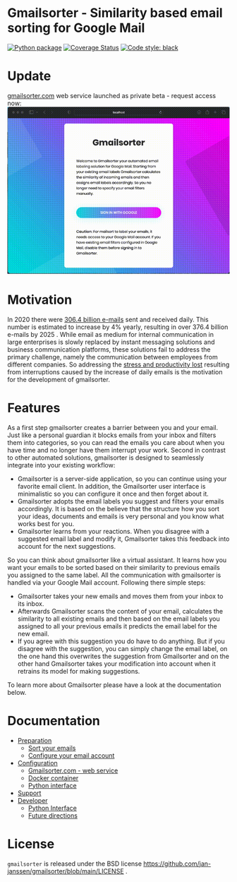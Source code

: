 # Gmailsorter - Similarity based email sorting for Google Mail
[![Python package](https://github.com/jan-janssen/gmailsorter/actions/workflows/unittest.yml/badge.svg?branch=main)](https://github.com/jan-janssen/gmailsorter/actions/workflows/unittest.yml)
[![Coverage Status](https://coveralls.io/repos/github/jan-janssen/gmailsorter/badge.svg?branch=main)](https://coveralls.io/github/jan-janssen/gmailsorter?branch=main)
[![Code style: black](https://img.shields.io/badge/code%20style-black-000000.svg)](https://github.com/psf/black)

# Update
[gmailsorter.com](https://gmailsorter.com) web service launched as private beta - request access now:
[![first login](https://raw.githubusercontent.com/jan-janssen/gmailsorter/main/docs/_static/first_login.gif)](https://gmailsorter.com)

# Motivation 
In 2020 there were [306.4 billion e-mails](https://www.statista.com/statistics/456500/daily-number-of-e-mails-worldwide/)
sent and received daily. This number is estimated to increase by 4% yearly, resulting in over 376.4 billion e-mails by
2025 . While email as medium for internal communication in large enterprises is slowly replaced by instant messaging
solutions and business communication platforms, these solutions fail to address the primary challenge, namely the
communication between employees from different companies. So addressing the [stress and productivity lost](https://affect.media.mit.edu/pdfs/16.Mark-CHI_Email.pdf)
resulting from interruptions caused by the increase of daily emails is the motivation for the development of gmailsorter.

# Features
As a first step gmailsorter creates a barrier between you and your email. Just like a personal guardian it blocks emails
from your inbox and filters them into categories, so you can read the emails you care about when you have time and no
longer have them interrupt your work. Second in contrast to other automated solutions, gmailsorter is designed to
seamlessly integrate into your existing workflow:

* Gmailsorter is a server-side application, so you can continue using your favorite email client. In addition, the
  Gmailsorter user interface is minimalistic so you can configure it once and then forget about it.
* Gmailsorter adopts the email labels you suggest and filters your emails accordingly. It is based on the believe that
  the structure how you sort your ideas, documents and emails is very personal and you know what works best for you.
* Gmailsorter learns from your reactions. When you disagree with a suggested email label and modify it, Gmailsorter
  takes this feedback into account for the next suggestions.

So you can think about gmailsorter like a virtual assistant. It learns how you want your emails to be sorted based on
their similarity to previous emails you assigned to the same label. All the communication with gmailsorter is handled
via your Google Mail account. Following there simple steps:

* Gmailsorter takes your new emails and moves them from your inbox to its inbox.
* Afterwards Gmailsorter scans the content of your email, calculates the similarity to all existing emails and then based
  on the email labels you assigned to all your previous emails it predicts the email label for the new email.
* If you agree with this suggestion you do have to do anything. But if you disagree with the suggestion, you can simply
  change the email label, on the one hand this overwrites the suggestion from Gmailsorter and on the other hand Gmailsorter
  takes your modification into account when it retrains its model for making suggestions.

To learn more about Gmailsorter please have a look at the documentation below.

# Documentation 
* [Preparation](https://gmailsorter.readthedocs.io/en/latest/preparation.html)
  * [Sort your emails](https://gmailsorter.readthedocs.io/en/latest/preparation.html#sort-your-emails)
  * [Configure your email account](https://gmailsorter.readthedocs.io/en/latest/preparation.html#configure-your-email-account)
* [Configuration](https://gmailsorter.readthedocs.io/en/latest/configuration.html)
  * [Gmailsorter.com - web service](https://gmailsorter.readthedocs.io/en/latest/configuration.html#gmailsorter-com-web-service)
  * [Docker container](https://gmailsorter.readthedocs.io/en/latest/configuration.html#docker-container)
  * [Python interface](https://gmailsorter.readthedocs.io/en/latest/configuration.html#python-interface)
* [Support](https://gmailsorter.readthedocs.io/en/latest/support.html)
* [Developer](https://gmailsorter.readthedocs.io/en/latest/developer.html)
  * [Python Interface](https://gmailsorter.readthedocs.io/en/latest/developer.html#python-interface)
  * [Future directions](https://gmailsorter.readthedocs.io/en/latest/developer.html#future-directions)

# License
`gmailsorter` is released under the BSD license https://github.com/jan-janssen/gmailsorter/blob/main/LICENSE . 
